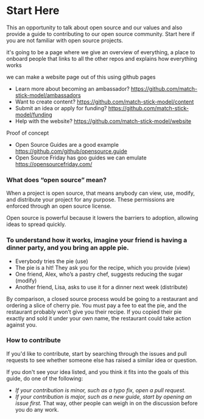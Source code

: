 # Start Here
This an opportunity to talk about open source and our values and also provide a guide to contributing to our open source community. Start here if you are not familiar with open source projects.

it's going to be a page where we give an overview of everything, a place to onboard people that links to all the other repos and explains how everything works

we can make a website page out of this using github pages

* Learn more about becoming an ambassador? https://github.com/match-stick-model/ambassadors
* Want to create content? https://github.com/match-stick-model/content
* Submit an idea or apply for funding? https://github.com/match-stick-model/funding
* Help with the website? https://github.com/match-stick-model/website

Proof of concept 
* Open Source Guides are a good example https://github.com/github/opensource.guide
* Open Source Friday has goo guides we can emulate https://opensourcefriday.com/

### What does “open source” mean?
When a project is open source, that means anybody can view, use, modify, and distribute your project for any purpose. These permissions are enforced through an open source license.

Open source is powerful because it lowers the barriers to adoption, allowing ideas to spread quickly.

### To understand how it works, imagine your friend is having a dinner party, and you bring an apple pie.

* Everybody tries the pie (use)
* The pie is a hit! They ask you for the recipe, which you provide (view)
* One friend, Alex, who’s a pastry chef, suggests reducing the sugar (modify)
* Another friend, Lisa, asks to use it for a dinner next week (distribute)

By comparison, a closed source process would be going to a restaurant and ordering a slice of cherry pie. You must pay a fee to eat the pie, and the restaurant probably won’t give you their recipe. If you copied their pie exactly and sold it under your own name, the restaurant could take action against you.

### How to contribute
If you'd like to contribute, start by searching through the issues and pull requests to see whether someone else has raised a similar idea or question.

If you don't see your idea listed, and you think it fits into the goals of this guide, do one of the following:

* *If your contribution is minor, such as a typo fix, open a pull request.*
* *If your contribution is major, such as a new guide, start by opening an issue first.* That way, other people can weigh in on the discussion before you do any work.
